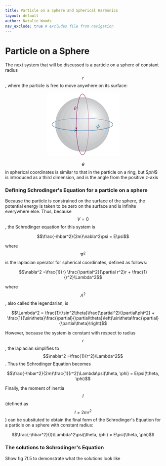 ```yaml
---
title: Particle on a Sphere and Spherical Harmonics
layout: default
author: Natalie Woods
nav_exclude: true # excludes file from navigation
---
```

# Particle on a Sphere

The next system that will be discussed is a particle on a sphere of constant radius $$r$$, where the particle is free to move anywhere on its surface:

<p align="center"><img src="../assets/images/PoS_constantradius.png"></p>

$$\theta$$ in spherical coordinates is similar to that in the particle on a ring, but \$$phi$$ is introduced as a third dimension, and is the angle from the positive z-axis
### Defining Schrodinger's Equation for a particle on a sphere
Because the particle is constrained on the surface of the sphere, the potential energy is taken to be zero on the surface and is infinite everywhere else. Thus, because $$V=0$$, the Schrodinger equation for this system is

$$\frac{-\hbar^2}{2m}\nabla^2\psi = E\psi$$

where $$\nabla^2$$ is the laplacian operator for spherical coordinates, defined as follows:

$$\nabla^2 =\frac{1}{r} \frac{\partial^2}{\partial r^2}r + \frac{1}{r^2}\Lambda^2$$

where $$\Lambda^2$$, also called the legendarian, is

$$\Lambda^2 = \frac{1}{\sin^2\theta}\frac{\partial^2}{\partial\phi^2} + \frac{1}{\sin\theta}\frac{\partial}{\partial\theta}\left(\sin\theta\frac{\partial}{\partial\theta}\right)$$

However, because the system is constant with respect to radius $$r$$, the laplacian simplifies to $$\nabla^2 =\frac{1}{r^2}\Lambda^2$$. Thus the Schrodinger Equation becomes

$$\frac{-\hbar^2}{2m}\frac{1}{r^2}\Lambda\psi(\theta, \phi) = E\psi(\theta, \phi)$$

Finally, the moment of inertia $$I$$ (defined as $$I = 2mr^2$$) can be subsituted to obtain the final form of the Schrodinger's Equation for a particle on a sphere with constant radius:

$$\frac{-\hbar^2}{I}\Lambda^2\psi(\theta, \phi) = E\psi(\theta, \phi)$$



### The solutions to Schrodinger's Equation
Show fig 7f.5 to demonstrate what the solutions look like

